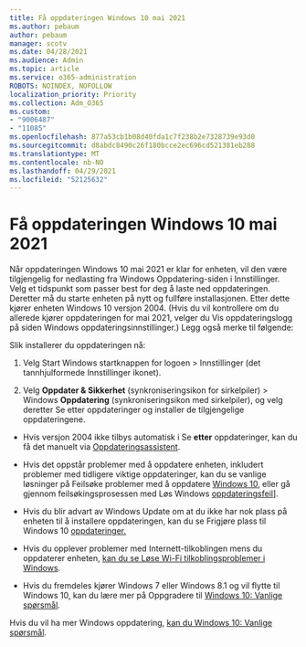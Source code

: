 ```yaml
---
title: Få oppdateringen Windows 10 mai 2021
ms.author: pebaum
author: pebaum
manager: scotv
ms.date: 04/28/2021
ms.audience: Admin
ms.topic: article
ms.service: o365-administration
ROBOTS: NOINDEX, NOFOLLOW
localization_priority: Priority
ms.collection: Adm_O365
ms.custom:
- "9006487"
- "11085"
ms.openlocfilehash: 877a53cb1b08d40fda1c7f238b2e7328739e93d0
ms.sourcegitcommit: d8abdc8490c26f180bcce2ec696cd521381eb288
ms.translationtype: MT
ms.contentlocale: nb-NO
ms.lasthandoff: 04/29/2021
ms.locfileid: "52125632"
---
```

# <a name="get-the-windows-10-may-2021-update"></a>Få oppdateringen Windows 10 mai 2021

Når oppdateringen Windows 10 mai 2021 er klar for enheten, vil den være tilgjengelig for nedlasting fra Windows Oppdatering-siden i Innstillinger. Velg et tidspunkt som passer best for deg å laste ned oppdateringen. Deretter må du starte enheten på nytt og fullføre installasjonen. Etter dette kjører enheten Windows 10 versjon 2004. (Hvis du vil kontrollere om du allerede kjører oppdateringen  for mai 2021, velger du Vis oppdateringslogg på siden Windows oppdateringsinnstillinger.) Legg også merke til følgende:  

Slik installerer du oppdateringen nå:

1. Velg Start Windows startknappen for logoen > Innstillinger (det tannhjulformede Innstillinger ikonet).

1. Velg **Oppdater & Sikkerhet** (synkroniseringsikon for sirkelpiler) > Windows **Oppdatering** (synkroniseringsikon med  sirkelpiler), og velg deretter Se etter oppdateringer og installer de tilgjengelige oppdateringene. 

- Hvis versjon 2004 ikke tilbys automatisk i Se **etter** oppdateringer, kan du få det manuelt via [Oppdateringsassistent](https://www.microsoft.com/software-download/windows10).

- Hvis det oppstår problemer med å oppdatere enheten, inkludert problemer med tidligere viktige oppdateringer, kan du se vanlige løsninger på Feilsøke problemer med å oppdatere [Windows 10](https://support.microsoft.com/windows/troubleshoot-problems-updating-windows-10-188c2b0f-10a7-d72f-65b8-32d177eb136c), eller gå gjennom feilsøkingsprosessen med Løs Windows [oppdateringsfeil](https://support.microsoft.com/sbs/windows/fix-windows-update-errors-18b693b5-7818-5825-8a7e-2a4a37d6d787)].

- Hvis du blir advart av Windows Update om at du ikke har nok plass på enheten til å installere oppdateringen, kan du se Frigjøre plass til Windows 10 [oppdateringer.](https://support.microsoft.com/help/4013876)

- Hvis du opplever problemer med Internett-tilkoblingen mens du oppdaterer enheten, [kan du se Løse Wi-Fi tilkoblingsproblemer i Windows](https://support.microsoft.com/windows/fix-wi-fi-connection-issues-in-windows-9424a1f7-6a3b-65a6-4d78-7f07eee84d2c).

- Hvis du fremdeles kjører Windows 7 eller Windows 8.1 og vil flytte til Windows 10, kan du lære mer på Oppgradere til [Windows 10: Vanlige spørsmål](https://support.microsoft.com/windows/upgrade-to-windows-10-faq-cce52341-7943-594e-72ce-e1cf00382445).

Hvis du vil ha mer Windows oppdatering, [kan du Windows 10: Vanlige spørsmål](https://support.microsoft.com/windows/windows-update-faq-8a903416-6f45-0718-f5c7-375e92dddeb2).


